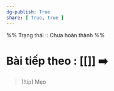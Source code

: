 ```yaml
---
dg-publish: True
share: [ True, true ]
---
```

%%
Trạng thái :: Chưa hoàn thành
%%
# Bài tiếp theo : [[]] ➡️

> [!tip] Mẹo